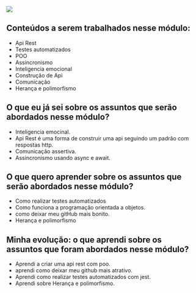 ![](https://i.imgur.com/xG74tOh.png)

## Conteúdos a serem trabalhados nesse módulo:

- Api Rest
- Testes automatizados
- POO
- Assincronismo
- Inteligencia emocional
- Construção de Api
- Comunicação
- Herança e polimorfismo

## O que eu já sei sobre os assuntos que serão abordados nesse módulo?

- Inteligencia emocinal.
- Api Rest é uma forma de construir uma api seguindo um padrão com respostas http.
- Comunicação assertiva.
- Assincronismo usando async e await.

## O que quero aprender sobre os assuntos que serão abordados nesse módulo?

- Como realizar testes automatizados
- Como funciona a programação orientada a objetos.
- como deixar meu gitHub mais bonito.
- Herança e polimorfismo

## Minha evolução: o que aprendi sobre os assuntos que foram abordados nesse módulo?

- Aprendi a criar uma api rest com poo.
- aprendi como deixar meu github mais atrativo.
- Aprendi como realizar testes automatizados com jest.
- Aprendi sobre Herança e polimorfismo.
